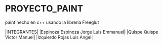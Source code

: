 # PROYECTO_PAINT
 paint hecho en c++ usando la libreria Freeglut




|INTEGRANTES|
|Espinoza Espinoza Jorge Luis Emmanuel|
|Quispe Quispe Victor Manuel|
|Izquierdo Rojas Luis Angel|